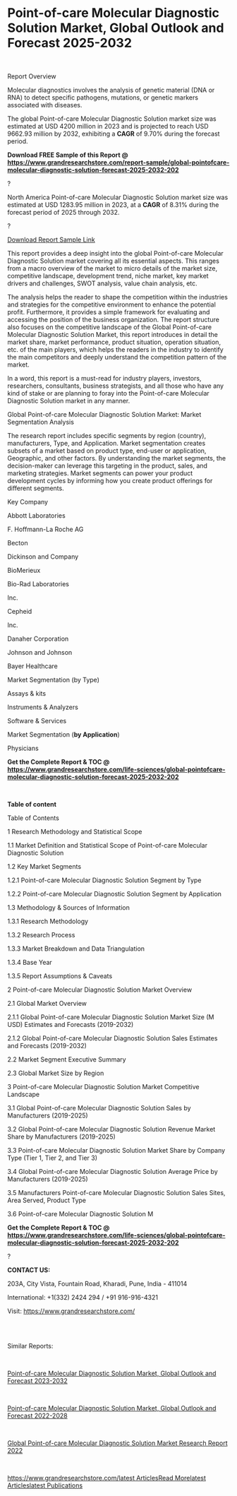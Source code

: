 <h1>Point-of-care Molecular Diagnostic Solution Market, Global Outlook and Forecast 2025-2032</h1><br/><p>Report Overview</p>
 
 
 
 <p>Molecular diagnostics involves the analysis of genetic material (DNA or RNA) to detect specific pathogens, mutations, or genetic markers associated with diseases.</p>
 
 
 
 <p>The global Point-of-care Molecular Diagnostic Solution market size was estimated at USD 4200 million in 2023 and is projected to reach USD 9662.93 million by 2032, exhibiting a <strong>CAGR</strong> of 9.70% during the forecast period.</p>
 
 
 
 <div><b>Download FREE Sample of this Report @ <a href="https://www.grandresearchstore.com/report-sample/global-pointofcare-molecular-diagnostic-solution-forecast-2025-2032-202">https://www.grandresearchstore.com/report-sample/global-pointofcare-molecular-diagnostic-solution-forecast-2025-2032-202</a></b></div>
 
 
 
 <p>? </p>
 
 
 
 <p>North America Point-of-care Molecular Diagnostic Solution market size was estimated at USD 1283.95 million in 2023, at a <strong>CAGR</strong> of 8.31% during the forecast period of 2025 through 2032.</p>
 
 
 
 <p>? </p>
 
 
 
 <p><a href="https://www.grandresearchstore.com/mr-admin/report-sample/global-pointofcare-molecular-diagnostic-solution-forecast-2025-2032-202">Download Report Sample Link</a></p>
 
 
 
 <p>This report provides a deep insight into the global Point-of-care Molecular Diagnostic Solution market covering all its essential aspects. This ranges from a macro overview of the market to micro details of the market size, competitive landscape, development trend, niche market, key market drivers and challenges, SWOT analysis, value chain analysis, etc.</p>
 
 
 
 <p>The analysis helps the reader to shape the competition within the industries and strategies for the competitive environment to enhance the potential profit. Furthermore, it provides a simple framework for evaluating and accessing the position of the business organization. The report structure also focuses on the competitive landscape of the Global Point-of-care Molecular Diagnostic Solution Market, this report introduces in detail the market share, market performance, product situation, operation situation, etc. of the main players, which helps the readers in the industry to identify the main competitors and deeply understand the competition pattern of the market.</p>
 
 
 
 <p>In a word, this report is a must-read for industry players, investors, researchers, consultants, business strategists, and all those who have any kind of stake or are planning to foray into the Point-of-care Molecular Diagnostic Solution market in any manner.</p>
 
 
 
 <p>Global Point-of-care Molecular Diagnostic Solution Market: Market Segmentation Analysis</p>
 
 
 
 <p>The research report includes specific segments by region (country), manufacturers, Type, and Application. Market segmentation creates subsets of a market based on product type, end-user or application, Geographic, and other factors. By understanding the market segments, the decision-maker can leverage this targeting in the product, sales, and marketing strategies. Market segments can power your product development cycles by informing how you create product offerings for different segments.</p>
 
 
 
 <p>Key Company</p>
 
 
 
 <p>Abbott Laboratories</p>
 
 
 
 <p>F. Hoffmann-La Roche AG</p>
 
 
 
 <p>Becton</p>
 
 
 
 <p>Dickinson and Company</p>
 
 
 
 <p>BioMerieux</p>
 
 
 
 <p>Bio-Rad Laboratories</p>
 
 
 
 <p>Inc.</p>
 
 
 
 <p>Cepheid</p>
 
 
 
 <p>Inc.</p>
 
 
 
 <p>Danaher Corporation</p>
 
 
 
 <p>Johnson and Johnson</p>
 
 
 
 <p>Bayer Healthcare</p>
 
 
 
 <p>Market Segmentation (by Type)</p>
 
 
 
 <p>Assays & kits</p>
 
 
 
 <p>Instruments & Analyzers</p>
 
 
 
 <p>Software & Services</p>
 
 
 
 <p>Market Segmentation (<strong>by Application</strong>)</p>
 
 
 
 <p>Physicians</p>
 
 
 
 <div><b>Get the Complete Report & TOC @ <a href="https://www.grandresearchstore.com/life-sciences/global-pointofcare-molecular-diagnostic-solution-forecast-2025-2032-202">https://www.grandresearchstore.com/life-sciences/global-pointofcare-molecular-diagnostic-solution-forecast-2025-2032-202</a></b></div>
 
 
 
 <p><br />
 
 <b>Table of content</b></p>
 
 
 
 <p>Table of Contents<br />
 
 1 Research Methodology and Statistical Scope<br />
 
 1.1 Market Definition and Statistical Scope of Point-of-care Molecular Diagnostic Solution<br />
 
 1.2 Key Market Segments<br />
 
 1.2.1 Point-of-care Molecular Diagnostic Solution Segment by Type<br />
 
 1.2.2 Point-of-care Molecular Diagnostic Solution Segment by Application<br />
 
 1.3 Methodology & Sources of Information<br />
 
 1.3.1 Research Methodology<br />
 
 1.3.2 Research Process<br />
 
 1.3.3 Market Breakdown and Data Triangulation<br />
 
 1.3.4 Base Year<br />
 
 1.3.5 Report Assumptions & Caveats<br />
 
 2 Point-of-care Molecular Diagnostic Solution Market Overview<br />
 
 2.1 Global Market Overview<br />
 
 2.1.1 Global Point-of-care Molecular Diagnostic Solution Market Size (M USD) Estimates and Forecasts (2019-2032)<br />
 
 2.1.2 Global Point-of-care Molecular Diagnostic Solution Sales Estimates and Forecasts (2019-2032)<br />
 
 2.2 Market Segment Executive Summary<br />
 
 2.3 Global Market Size by Region<br />
 
 3 Point-of-care Molecular Diagnostic Solution Market Competitive Landscape<br />
 
 3.1 Global Point-of-care Molecular Diagnostic Solution Sales by Manufacturers (2019-2025)<br />
 
 3.2 Global Point-of-care Molecular Diagnostic Solution Revenue Market Share by Manufacturers (2019-2025)<br />
 
 3.3 Point-of-care Molecular Diagnostic Solution Market Share by Company Type (Tier 1, Tier 2, and Tier 3)<br />
 
 3.4 Global Point-of-care Molecular Diagnostic Solution Average Price by Manufacturers (2019-2025)<br />
 
 3.5 Manufacturers Point-of-care Molecular Diagnostic Solution Sales Sites, Area Served, Product Type<br />
 
 3.6 Point-of-care Molecular Diagnostic Solution M</p>
 
 
 
 <div><b>Get the Complete Report & TOC @ <a href="https://www.grandresearchstore.com/life-sciences/global-pointofcare-molecular-diagnostic-solution-forecast-2025-2032-202">https://www.grandresearchstore.com/life-sciences/global-pointofcare-molecular-diagnostic-solution-forecast-2025-2032-202</a></b></div>
 
 
 
 <p>? </p>
 
 
 
 <p><b>CONTACT US:</b><br />
 
 203A, City Vista, Fountain Road, Kharadi, Pune, India - 411014<br />
 
 International: +1(332) 2424 294 / +91 916-916-4321<br />
 
 Visit: <a href="https://www.grandresearchstore.com/">https://www.grandresearchstore.com/</a><br />
 
 <br />
 
 <br />
 
 Similar Reports:<br />
 
 <br />
 
 <a href="https://www.grandresearchstore.com/life-sciences/global-pointofcare-molecular-diagnostic-solution-forecast-2023-2032-392">Point-of-care Molecular Diagnostic Solution Market, Global Outlook and Forecast 2023-2032</a><br />
 
 <br />
 
 <a href="https://www.grandresearchstore.com/life-sciences/global-pointofcare-molecular-diagnostic-solution-forecast-2022-2028-682">Point-of-care Molecular Diagnostic Solution Market, Global Outlook and Forecast 2022-2028</a><br />
 
 <br />
 
 <a href="https://www.grandresearchstore.com/life-sciences/global-pointofcare-molecular-diagnostic-solution-2022-305">Global Point-of-care Molecular Diagnostic Solution Market Research Report 2022</a><br />
 
 <br />
 
 <a href="https://gyeongbokgung.com">https://www.grandresearchstore.com/</a><a href="https://hallyeomaritime.com">latest Articles</a><a href="https://jingwansa.com">Read More</a><a href="https://nguoiviet.jp/">latest Articles</a><a href="https://www.intelmarketresearch.com/">latest Publications</a></p>